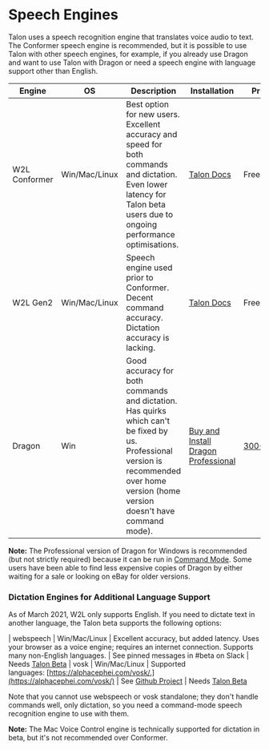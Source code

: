 # Speech Engines

Talon uses a speech recognition engine that translates voice audio to text. The Conformer speech engine is recommended, but it is possible to use Talon with other speech engines, for example, if you already use Dragon and want to use Talon with Dragon or need a speech engine with language support other than English.

| Engine        | OS            | Description                                                                                                                                                                           | Installation                                                                                                                | Price                                                                                             |
| ------------- | ------------- | ------------------------------------------------------------------------------------------------------------------------------------------------------------------------------------- | --------------------------------------------------------------------------------------------------------------------------- | ------------------------------------------------------------------------------------------------- |
| W2L Conformer | Win/Mac/Linux | Best option for new users. Excellent accuracy and speed for both commands and dictation. Even lower latency for Talon beta users due to ongoing performance optimisations.            | [Talon Docs](https://talonvoice.com/docs/#getting-started)                                                                  | Free                                                                                              |
| W2L Gen2      | Win/Mac/Linux | Speech engine used prior to Conformer. Decent command accuracy. Dictation accuracy is lacking.                                                                                        | [Talon Docs](https://talonvoice.com/docs/#wav2letter-setup)                                                                 | Free                                                                                              |
| Dragon        | Win           | Good accuracy for both commands and dictation. Has quirks which can't be fixed by us. Professional version is recommended over home version (home version doesn't have command mode). | [Buy and Install Dragon Professional](https://www.nuance.com/dragon/business-solutions/dragon-professional-individual.html) | [$300-$500](https://www.nuance.com/dragon/business-solutions/dragon-professional-individual.html) |

**Note:** The Professional version of Dragon for Windows is recommended (but not strictly required) because it can be run in [Command Mode](https://www.nuance.com/products/help/dragon/dragon-for-mac6/enx/Content/Introduction/RecognitionModes.html). Some users have been able to find less expensive copies of Dragon by either waiting for a sale or looking on eBay for older versions.

### Dictation Engines for Additional Language Support

As of March 2021, W2L only supports English. If you need to dictate text in another language, the Talon beta supports the following options:

| webspeech | Win/Mac/Linux | Excellent accuracy, but added latency. Uses your browser as a voice engine; requires an internet connection. Supports many non-English languages. | See pinned messages in #beta on Slack | Needs [Talon Beta](getting_started#beta-version-requires-patreon-support)
| vosk | Win/Mac/Linux | Supported languages: [https://alphacephei.com/vosk/.](https://alphacephei.com/vosk/) | See [Github Project](https://github.com/mqnc/talon_german) | Needs [Talon Beta](getting_started#beta-version-requires-patreon-support)

Note that you cannot use webspeech or vosk standalone; they don't handle commands well, only dictation, so you need a command-mode speech recognition engine to use with them.

**Note:** The Mac Voice Control engine is technically supported for dictation in beta, but it's not recommended over Conformer.
